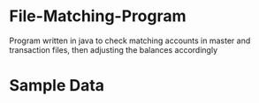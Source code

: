 # File-Matching-Program
Program written in java to check matching accounts in master and transaction files, then adjusting the balances accordingly<br/>
# Sample Data
